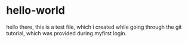 # hello-world
hello there, this is a test file, which i created while going through the git tutorial, which was provided during myfirst login.
